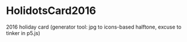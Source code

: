 # HolidotsCard2016
2016 holiday card (generator tool: jpg to icons-based halftone, excuse to tinker in p5.js)
